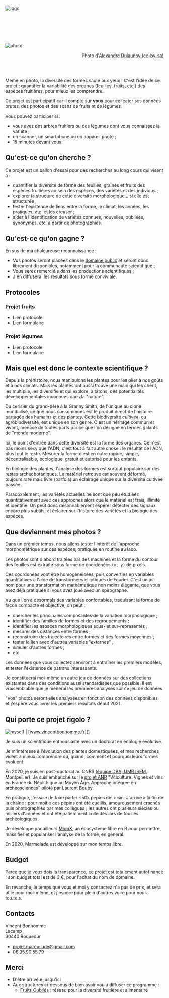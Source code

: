 <br/><br/><br/>
![logo](img/header.png)
<br/><br/><br/><br/><br/><br/><br/>
![photo](img/5075826879_d728c4d44c_c.jpg)  
<p style="text-align:right;">Photo d'<a href="https://www.flickr.com/photos/adulau/5075826879">Alexandre Dulaunoy (cc-by-sa)</a></p>
<br/><br/>

Même en photo, la diversité des formes saute aux yeux ! C'est l'idée de ce projet : quantifier la variabilité des organes (feuilles, fruits, etc.) des espèces fruitières, pour mieux les comprendre.

Ce projet est participatif car il compte sur **vous** pour collecter ses données brutes, des photos et des scans de fruits et de légumes.

Vous pouvez participer si :

 * vous avez des arbres fruitiers ou des légumes dont vous connaissez la variété ;
 * un scanner, un smartphone ou un appareil photo ;
 * 15 minutes devant vous.
 
## Qu'est-ce qu'on cherche ?

Ce projet est un ballon d'essai pour des recherches au long cours qui visent à :

 - quantifier la diversité de forme des feuilles, graines et fruits des espèces fruitières au sein des espèces, des variétés et des individus ;
 - explorer la structure de cette diversité morphologique... si elle est structurée ;
 - tester l'existence de liens entre la forme, le climat, les années, les pratiques, etc. et les creuser ;
 - aider à l'identification de variétés connues, nouvelles, oubliées, synonymes, etc. à partir de photographies.
 
## Qu'est-ce qu'on gagne ?
En sus de ma chaleureuse reconnaissance :

* Vos photos seront placées dans le [domaine public](https://creativecommons.org/publicdomain/zero/1.0/deed.fr) et seront donc librement disponibles, notamment pour la communauté scientifique ;
* Vous serez remercié.e dans les productions scientifiques ;
* J'en diffuserai les résultats sous forme conviviale.

## Protocoles
### Projet fruits
 * Lien protocole
 * Lien formulaire
 
### Projet légumes
 * Lien protocole
 * Lien formulaire

## Mais quel est donc le contexte scientifique ?

Depuis la préhistoire, nous manipulons les plantes pour les plier à nos goûts et à nos climats. Mais les plantes ont aussi trouvé une main qui les chérit, les multiplie, les diversifie et qui explore, à tâtons, des potentialités développementales inconnues dans la "nature".

Du cerisier du grand-père à la Granny Smith, de l'unique au clone mondialisé, ce que nous consommons est le produit direct de l'histoire partagée des humains et des plantes. Cette biodiversité _cultivée_, ou agrobiodiversité, est unique en son genre. C'est un héritage commun et vivant, menacé de toutes parts par ce que l'on désigne en termes galants de "monde moderne".

Ici, le point d'entrée dans cette diversité est la forme des organes. Ce n'est pas moins sexy que l'ADN, c'est tout à fait autre chose : le résultat de l'ADN, plus tout le reste. Mesurer la forme c'est en outre rapide, simple, décentralisable, écologique, gratuit et autorisé pour les enfants.

En biologie des plantes, l'analyse des formes est surtout populaire sur des restes archéobotaniques. Le matériel retrouvé est souvent déformé, toujours rare mais livre (parfois) un éclairage unique sur la diversité cultivée passée.

Paradoxalement, les variétés actuelles ne sont que peu étudiées quantitativement avec ces approches alors que le matériel est frais, illimité et identifié. On peut donc raisonnablement espérer détecter des signaux encore plus subtils, et éclairer sur l'histoire des variétés et la biologie des espèces.

## Que deviennent mes photos ?

Dans un premier temps, nous allons tester l'intérêt de l'approche morphométrique sur ces espèces,  pratiquée en routine au labo. 

Les photos sont d'abord traitées par des machines et la forme du contour des feuilles est extraite sous forme de coordonées `(x; y)` de pixels.

Ces coordonées vont être homogénéisées, puis converties en variables quantitatives à l'aide de transformées elliptiques de Fourier. C'est un joli nom pour une transformation mathématique non moins élégante, que vous avez déjà pratiquée si vous avez joué avec un spirographe.

Vu que l'on a désormais des variables confortables, traduisant la forme de façon compacte et objective, on peut :

* chercher les principales composantes de la variation morphologique ;
* identifier des familles de formes et des regroupements ;
* identifier les espaces morphologiques sous- et sur-representés ;
* mesurer des distances entre formes ;
* reconstruire des trajectoires entre formes et des formes moyennes ;
* tester le lien avec d'autres variables "externes" ;
* simuler d'autres formes ;
* etc.

Les données que vous collectez serviront à entraîner les premiers modèles, et tester l'existence de patrons intéressants.

Je constituerai moi-même un autre jeu de données sur des collections existantes dans des conditions aussi standardisées que possible. Il est vraisemblable que je ménerai les premières analyses sur ce jeu de données.

"Vos" photos seront elles analysées en fonction des données disponibles, et j'espère vous livrer les premiers résultats début 2021.

## Qui porte ce projet rigolo ?

![myself](img/myself.png)   | [www.vincentbonhomme.fr]()

Je suis un scientifique enthousiaste avec un doctorat en écologie évolutive.

Je m'intéresse à l'évolution des plantes domestiquées, et mes recherches visent à mieux comprendre où, quand, comment et pourquoi leurs formes évoluent.

En 2020, je suis en post-doctorat au CNRS ([équipe DBA, UMR ISEM](http://www.isem.univ-montp2.fr/fr/equipes/dynamique-de-la-biodiversite-anthropoecologie-index/), Montpellier). Je suis embauché sur le [projet ANR](https://anr.fr/Projet-ANR-16-CE27-0013)  "Viticulture: Vignes et vins en France du Néolithique au Moyen Âge. Approche intégrée en archéosciences" piloté par Laurent Bouby.

En pratique, j'essaie de faire parler ~50k pépins de raisin. J'arrive à la fin de la chaîne : pour moitié ces pépins ont été cueillis, amoureusement crachés puis photographiés par mes collègues ; les autres ont plusieurs siècles ou milliers d'années et ont été patiemment collectés lors de fouilles archéologiques.

Je développe par ailleurs [MomX](http://momx.github.io), un écosystème libre en R pour permettre, massifier et populariser l'analyse de la forme, en général.

En 2020, Marmelade est développé sur mon temps libre.

## Budget
Parce que je vous dois la transparence, ce projet est totalement autofinancé ; son budget total est de 3 €, pour l'achat du nom de domaine. 

En revanche, le temps que vous et moi y consacrez n'a pas de prix, et sera utile pour moi-même, et j'espère pour plein d'autres voire pour nous tou.te.s.
## Contacts

Vincent Bonhomme  
Lacamp  
30440 Roquedur  

* <projet.marmelade@gmail.com>
* 06.95.90.55.79

## Merci
 * D'être arrivé.e jusqu'ici
 * Aux structures ci-dessous de bien avoir voulu diffuser ce programme :
 	* [Fruits Oubliés](http://fruitsoublies.org/) : réseau pour la diversité fruitière et alimentaire

